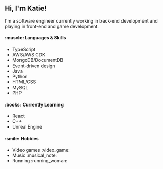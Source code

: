 <h2>Hi, I'm Katie!</h2>

<p>I'm a software engineer currently working in back-end development and playing in front-end and game development.</p>

<h4>:muscle: Languages & Skills</h4>
<ul>
  <li>TypeScript</li>
  <li>AWS/AWS CDK</li>
  <li>MongoDB/DocumentDB</li>
  <li>Event-driven design</li>
  <li>Java</li>
  <li>Python</li>
  <li>HTML/CSS</li>
  <li>MySQL</li>
  <li>PHP</li>
 </ul>

<h4>:books:	Currently Learning</h4>
<ul>
  <li>React</li>
  <li>C++</li>
  <li>Unreal Engine</li>
</ul>
 
 <h4>:smile:	Hobbies</h4>
 <ul>
  <li>Video games :video_game:</li>
  <li>Music :musical_note:</li>
  <li>Running :running_woman:</li>
 </ul>
